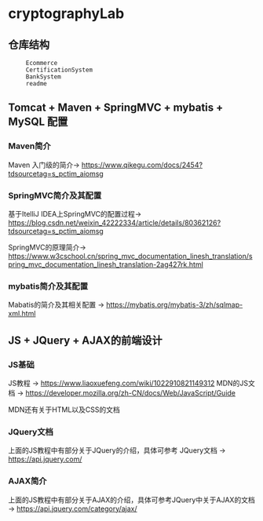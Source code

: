 # cryptographyLab

## 仓库结构
         Ecommerce
         CertificationSystem
         BankSystem
         readme
## Tomcat + Maven + SpringMVC + mybatis + MySQL 配置

### Maven简介
Maven 入门级的简介-> https://www.qikegu.com/docs/2454?tdsourcetag=s_pctim_aiomsg

### SpringMVC简介及其配置
基于ItelliJ IDEA上SpringMVC的配置过程-> https://blog.csdn.net/weixin_42222334/article/details/80362126?tdsourcetag=s_pctim_aiomsg

SpringMVC的原理简介-> https://www.w3cschool.cn/spring_mvc_documentation_linesh_translation/spring_mvc_documentation_linesh_translation-2ag427rk.html

### mybatis简介及其配置
Mabatis的简介及其相关配置 -> https://mybatis.org/mybatis-3/zh/sqlmap-xml.html

## JS + JQuery + AJAX的前端设计

### JS基础
JS教程 -> https://www.liaoxuefeng.com/wiki/1022910821149312
MDN的JS文档 -> https://developer.mozilla.org/zh-CN/docs/Web/JavaScript/Guide

MDN还有关于HTML以及CSS的文档

### JQuery文档

上面的JS教程中有部分关于JQuery的介绍，具体可参考 JQuery文档 -> https://api.jquery.com/


### AJAX简介

上面的JS教程中有部分关于AJAX的介绍，具体可参考JQuery中关于AJAX的文档 -> https://api.jquery.com/category/ajax/




